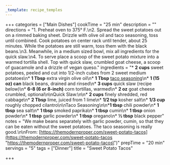 ```yaml
---
_template: recipe_temples
---
```



+++
categories = ["Main Dishes"]
cookTime = "25 min"
description = ""
directions = "1. Preheat oven to 375° F.\n2. Spread the sweet potatoes out on a rimmed baking sheet. Drizzle with olive oil and taco seasoning, toss until combined. Cook potatoes on center rack until tender, about 25 minutes. While the potatoes are still warm, toss them with the black beans.\n3. Meanwhile, in a medium sized bowl, mix all ingredients for the quick slaw.\n4. To serve place a scoop of the sweet potato mixture into a warmed tortilla shell. Top with quick slaw, crumbled goat cheese, a scoop of guacamole and a drizzle of vegan queso."
ingredients = "* **2 cups** sweet potatoes, peeled and cut into 1/2-inch cubes from 2 sweet medium potatoes\n* **1 Tbsp** extra virgin olive oil\n* **1 Tbsp** [taco seasoning](https://themodernproper.com/posts/homemade-taco-seasoning)\n* **1 (15 oz) can** black beans, drained and rinsed\n* **3 cups** quick slaw (recipe below)\n* **6-8 (6 or 8-inch)** corn tortillas, warmed\n* **2 oz** goat cheese crumbled, optional\n\nQuick Slaw:\n\n* **2 cups** finely shredded, red cabbage\n* **2 Tbsp** lime, juiced from 1 lime\n* **1/2 tsp** kosher salt\n* **1/3 cup** roughly chopped cilantro\n\nTaco Seasoning\n\n* **​1 tbsp** chili powder\n* **1 tbsp** sea salt\n* **1 tbsp** smoked paprika\n* **1 tbsp** cumin\n* **1 tbsp** onion powder\n* **1 tbsp** garlic powder\n* **1 tbsp** oregano\n* **½ tbsp** black pepper"
notes = "We make beans separately with garlic powder, cumin, so that they can be eaten without the sweet potatoes. The taco seasoning is really good.\n\nFrom: [https://themodernproper.com/sweet-potato-tacos](https://themodernproper.com/sweet-potato-tacos \"https://themodernproper.com/sweet-potato-tacos\")"
prepTime = "20 min"
servings = "5"
tags = ["Dinner"]
title = "Sweet Potato Tacos"

+++
